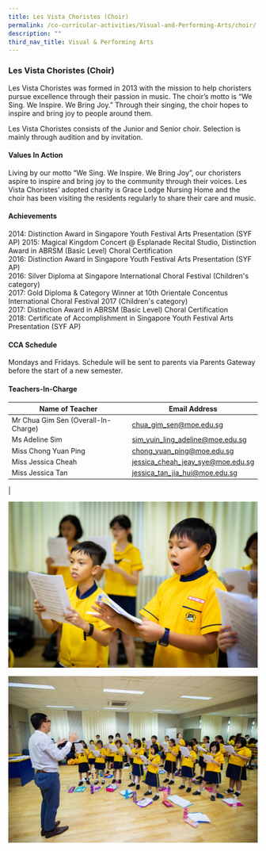 ```yaml
---
title: Les Vista Choristes (Choir)
permalink: /co-curricular-activities/Visual-and-Performing-Arts/choir/
description: ""
third_nav_title: Visual & Performing Arts
---
```

### Les Vista Choristes (Choir)

Les Vista Choristes was formed in 2013 with the mission to help choristers pursue excellence through their passion in music. The choir’s motto is “We Sing. We Inspire. We Bring Joy.” Through their singing, the choir hopes to inspire and bring joy to people around them.

Les Vista Choristes consists of the Junior and Senior choir. Selection is mainly through audition and by invitation.

#### Values In Action
Living by our motto “We Sing. We Inspire. We Bring Joy”, our choristers aspire to inspire and bring joy to the community through their voices. Les Vista Choristes’ adopted charity is Grace Lodge Nursing Home and the choir has been visiting the residents regularly to share their care and music.

#### Achievements
2014: Distinction Award in Singapore Youth Festival Arts Presentation (SYF AP) 
2015: Magical Kingdom Concert @ Esplanade Recital Studio, Distinction Award in ABRSM (Basic Level) Choral Certification <br>
2016: Distinction Award in Singapore Youth Festival Arts Presentation (SYF AP) <br>
2016: Silver Diploma at Singapore International Choral Festival (Children's category) <br>
2017: Gold Diploma & Category Winner at 10th Orientale Concentus International Choral Festival 2017 (Children's category) <br>
2017: Distinction Award in ABRSM (Basic Level) Choral Certification <br>
2018: Certificate of Accomplishment in Singapore Youth Festival Arts Presentation (SYF AP)

#### CCA Schedule
Mondays and Fridays. Schedule will be sent to parents via Parents Gateway before the start of a new semester.

#### Teachers-In-Charge

| Name of Teacher | Email Address |
|---|---|
| Mr Chua Gim Sen (Overall-In-Charge) | [chua_gim_sen@moe.edu.sg](chua_gim_sen@moe.edu.sg) |
| Ms Adeline Sim | [sim_yuin_ling_adeline@moe.edu.sg](sim_yuin_ling_adeline@moe.edu.sg) |
| Miss Chong Yuan Ping | [chong_yuan_ping@moe.edu.sg](chong_yuan_ping@moe.edu.sg) |
| Miss Jessica Cheah | [jessica_cheah_jeay_sye@moe.edu.sg](jessica_cheah_jeay_sye@moe.edu.sg) |
| Miss Jessica Tan  | [jessica_tan_jia_hui@moe.edu.sg](jessica_tan_jia_hui@moe.edu.sg)  |
|

![](/images/choir%201.jpg)

![](/images/choir%202.jpg)